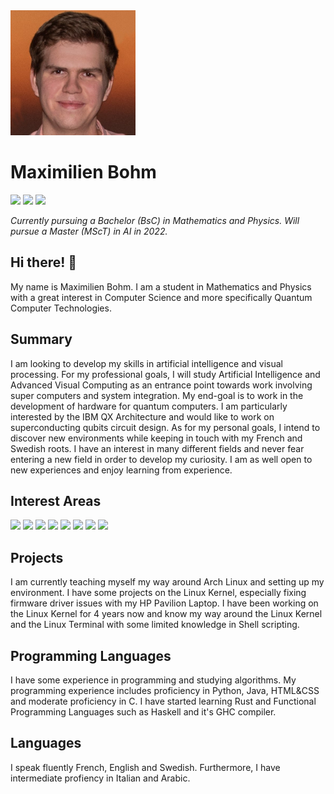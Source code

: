 <img src="profile.jpeg" width="200"/>

# Maximilien Bohm 

![](https://img.shields.io/badge/-Physicist-brightgreen) ![](https://img.shields.io/badge/-Mathematician-green) ![](https://img.shields.io/badge/-Linux%20Nerd-green)

*Currently pursuing a Bachelor (BsC) in Mathematics and Physics. Will pursue a Master (MScT) in AI in 2022.*

## Hi there!  👋

My name is Maximilien Bohm. I am a student in Mathematics and Physics with a great interest in Computer Science and more specifically Quantum Computer Technologies.

## Summary

I am looking to develop my skills in artificial intelligence and visual processing.
For my professional goals, I will study Artificial Intelligence and Advanced Visual Computing as an entrance point towards work involving super computers and system integration. My end-goal is to work in the development of hardware for quantum computers. I am particularly interested by the IBM QX Architecture and would like to work on superconducting qubits circuit design.
As for my personal goals, I intend to discover new environments while keeping in touch with my French and Swedish roots.
I have an interest in many different fields and never fear entering a new field in order to develop my curiosity. I am as well open to new experiences and enjoy learning from experience.

## Interest Areas

![](https://img.shields.io/badge/-Artificial%20Intelligence-green) ![](https://img.shields.io/badge/-Aerospace%20Engineering-brightgreen) ![](https://img.shields.io/badge/-Quantum%20Computers-yellowgreen) ![](https://img.shields.io/badge/-Quantum%20Field%20Theory-yellowgreen) ![](https://img.shields.io/badge/-Cosmology-yellow) ![](https://img.shields.io/badge/-Linux-brightgreen) ![](https://img.shields.io/badge/-Embedded%20Systems-green) ![](https://img.shields.io/badge/-IBM%20QX%20Architecture-yellowgreen)

## Projects

I am currently teaching myself my way around Arch Linux and setting up my environment. I have some projects on the Linux Kernel, especially fixing firmware driver issues with my HP Pavilion Laptop.
I have been working on the Linux Kernel for 4 years now and know my way around the Linux Kernel and the Linux Terminal with some limited knowledge in Shell scripting.

## Programming Languages

I have some experience in programming and studying algorithms.
My programming experience includes proficiency in Python, Java, HTML&CSS and moderate proficiency in C. I have started learning Rust and Functional Programming Languages such as Haskell and it's GHC compiler.

## Languages

I speak fluently French, English and Swedish. Furthermore, I have intermediate profiency in Italian and Arabic.
